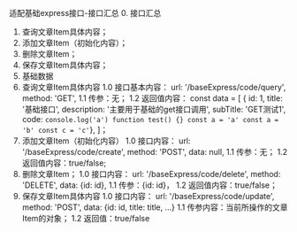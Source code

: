 适配基础express接口-接口汇总
0. 接口汇总
  1. 查询文章Item具体内容；
  2. 添加文章Item（初始化内容）；
  3. 删除文章Item；
  4. 保存文章Item具体内容；
00. 基础数据
  1. 查询文章Item具体内容
    1.0 接口基本内容：
      url: '/baseExpress/code/query',
      method: 'GET',
    1.1 传参：无；
    1.2 返回值内容：
    const data = [
        {
            id: 1,
            title: '基础接口',
            description: '主要用于基础的get接口调用',
            subTitle: 'GET测试1',
            code: `
        console.log('a')
        function test() {}
        const a = 'a'
        const a = 'b'
        const c = 'c'
        `},
    ]；
  2. 添加文章Item（初始化内容）
    1.0 接口内容：
      url: '/baseExpress/code/create',
      method: 'POST',
      data: null,
    1.1 传参：无；
    1.2 返回值内容：true/false;
  3. 删除文章Item；
    1.0 接口内容：
      url: '/baseExpress/code/delete',
      method: 'DELETE',
      data: {id: id},
    1.1 传参：{id: id}，
    1.2 返回值内容：true/false；
  4. 保存文章Item具体内容
    1.0 接口内容：
      url: '/baseExpress/code/update',
      method: 'POST',
      data: {id: id, title: title, ...}
    1.1 传参内容：当前所操作的文章Item的对象；
    1.2 返回值：true/false